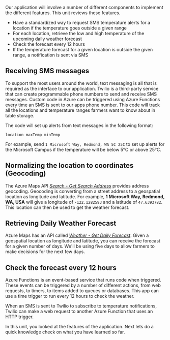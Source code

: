 Our application will involve a number of different components to implement the different features. This unit reviews these features.

- Have a standardized way to request SMS temperature alerts for a location if the temperature goes outside a given range
- For each location, retrieve the low and high temperature of the upcoming daily weather forecast
- Check the forecast every 12 hours
- If the temperature forecast for a given location is outside the given range, a notification is sent via SMS

## Receiving SMS messages

To support the most users around the world, text messaging is all that is required as the interface to our application. Twilio is a third-party service that can create programmable phone numbers to send and receive SMS messages. Custom code in Azure can be triggered using Azure Functions every time an SMS is sent to our apps phone number. This code will track all the locations and temperature ranges farmers want to know about in table storage.

The code will set up alerts from text messages in the following format:

```output
location maxTemp minTemp
```

For example, send `1 Microsoft Way, Redmond, WA 5C 25C` to set up alerts for the Microsoft Campus if the temperature will be below 5°C or above 25°C.

## Normalizing the location to coordinates (Geocoding)

The Azure Maps API [*Search - Get Search Address*](https://docs.microsoft.com/rest/api/maps/search/getsearchaddress) provides address geocoding. Geocoding is converting from a street address to a geospatial location as longitude and latitude. For example, **1 Microsoft Way, Redmond, WA, USA** will give a longitude of `-122.1282593` and a latitude of `47.6393782`. This location can then be used to get the weather forecast.

## Retrieving Daily Weather Forecast

Azure Maps has an API called [*Weather - Get Daily Forecast*](https://docs.microsoft.com/rest/api/maps/weather/getdailyforecastpreview).  Given a geospatial location as longitude and latitude, you can receive the forecast for a given number of days. We'll be using five days to allow farmers to make decisions for the next few days.

## Check the forecast every 12 hours

Azure Functions is an event-based service that runs code when triggered. These events can be triggered by a number of different actions, from web requests, to timers, to items added to queues or databases. This app can use a time trigger to run every 12 hours to check the weather.

When an SMS is sent to Twilio to subscribe to temperature notifications, Twilio can make a web request to another Azure Function that uses an HTTP trigger.

In this unit, you looked at the features of the application. Next lets do a quick knowledge check on what you have learned so far.
